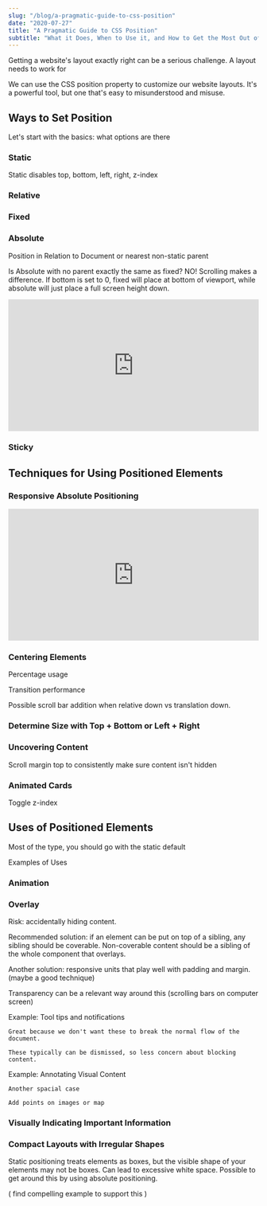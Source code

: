```yaml
---
slug: "/blog/a-pragmatic-guide-to-css-position"
date: "2020-07-27"
title: "A Pragmatic Guide to CSS Position"
subtitle: "What it Does, When to Use it, and How to Get the Most Out of it"
---
```


Getting a website's layout exactly right can be a serious challenge. A layout needs to work for 

We can use the CSS position property to customize our website layouts. It's a powerful tool, but one that's easy to misunderstood and misuse. 

## Ways to Set Position

Let's start with the basics: what options are there 

### Static


Static disables top, bottom, left, right, z-index

### Relative

### Fixed

### Absolute

Position in Relation to Document or nearest non-static parent



Is Absolute with no parent exactly the same as fixed? NO! Scrolling makes a difference. If bottom is set to 0, fixed will place at bottom of viewport, while absolute will just place a full screen height down.

<iframe height="265" style="width: 100%;" scrolling="no" title="Absolute vs Fixed Position" src="https://codepen.io/iangrubb/embed/wvMbNzr?height=265&theme-id=light&default-tab=css,result" frameborder="no" allowtransparency="true" allowfullscreen="true">
  See the Pen <a href='https://codepen.io/iangrubb/pen/wvMbNzr'>Absolute vs Fixed Position</a> by Ian Grubb
  (<a href='https://codepen.io/iangrubb'>@iangrubb</a>) on <a href='https://codepen.io'>CodePen</a>.
</iframe>

### Sticky











## Techniques for Using Positioned Elements


### Responsive Absolute Positioning

<iframe height="265" style="width: 100%;" scrolling="no" title="Absolute Child, Relative Parent" src="https://codepen.io/iangrubb/embed/jOWoGKX?height=265&theme-id=light&default-tab=css,result" frameborder="no" allowtransparency="true" allowfullscreen="true">
  See the Pen <a href='https://codepen.io/iangrubb/pen/jOWoGKX'>Absolute Child, Relative Parent</a> by Ian Grubb
  (<a href='https://codepen.io/iangrubb'>@iangrubb</a>) on <a href='https://codepen.io'>CodePen</a>.
</iframe>


### Centering Elements

Percentage usage

Transition performance

Possible scroll bar addition when relative down vs translation down.

### Determine Size with Top + Bottom or Left + Right

### Uncovering Content

Scroll margin top to consistently make sure content isn't hidden

### Animated Cards

Toggle z-index





## Uses of Positioned Elements

Most of the type, you should go with the static default

Examples of Uses

### Animation


### Overlay

Risk: accidentally hiding content.

Recommended solution: if an element can be put on top of a sibling, any sibling should be coverable. Non-coverable content should be a sibling of the whole component that overlays.

Another solution: responsive units that play well with padding and margin. (maybe a good technique)

Transparency can be a relevant way around this (scrolling bars on computer screen)

Example: Tool tips and notifications

    Great because we don't want these to break the normal flow of the document.

    These typically can be dismissed, so less concern about blocking content.

Example: Annotating Visual Content

    Another spacial case

    Add points on images or map

### Visually Indicating Important Information


### Compact Layouts with Irregular Shapes

Static positioning treats elements as boxes, but the visible shape of your elements may not be boxes. Can lead to excessive white space. Possible to get around this by using absolute positioning.

( find compelling example to support this )
